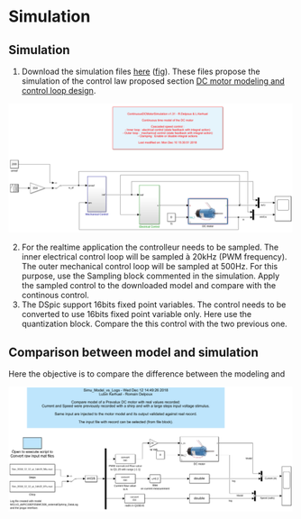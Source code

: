 # Simulation

## Simulation

1. Download the simulation files [here](https://github.com/rdelpoux/INSA_TP_CommandeTempsReel_MCC/raw/master/LABMatlabFiles/01_Simulation/Simulation.zip) \([fig](https://github.com/rdelpoux/INSA_TP_CommandeTempsReel_MCC/tree/5e795288653c112fc4be57abb2be40275d964f8c/Figures/Simulation/FigureSimu.png)\). These files propose the simulation of the control law proposed section [DC motor modeling and control loop design](https://rtdc.ctrl-elec.fr/control-loop-design).

![Double precision simulation](.gitbook/assets/figuresimu.png)

2. For the realtime application the controlleur needs to be sampled. The inner electrical control loop will be sampled à 20kHz \(PWM frequency\). The outer mechanical control loop will be sampled at 500Hz. For this purpose, use the Sampling block commented in the simulation. Apply the sampled control to the downloaded model and compare with the continous control.
3. The DSpic support 16bits fixed point variables. The control needs to be converted to use 16bits fixed point variable only. Here use the quantization block. Compare the this control with the two previous one.

## Comparison between model and simulation

Here the objective is to compare the difference between the modeling and

![Model vs Logs](.gitbook/assets/modelvslog.png)

